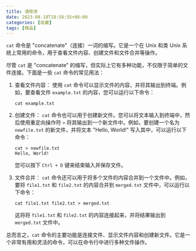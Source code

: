 ```yaml
---
title: 请修改
date: 2023-08-18T18:58:55+08:00
categories: [收藏]
tags: [精品]
---
```


`cat` 命令是 "concatenate"（连接）一词的缩写。它是一个在 Unix 和类 Unix 系统上常用的命令，用于查看文件内容、创建文件和文件合并等操作。

尽管 `cat` 是 "concatenate" 的缩写，但实际上它有多种功能，不仅限于简单的文件连接。下面是一些 `cat` 命令的常见用法：

1. 查看文件内容：
   使用 `cat` 命令可以显示文件的内容，并将其输出到终端。例如，要查看文件 `example.txt` 的内容，您可以运行以下命令：
   ```
   cat example.txt
   ```

2. 创建文件：
   `cat` 命令也可以用于创建新文件。您可以将文本输入到终端中，然后使用重定向操作符 `>` 将其输出到一个新文件中。例如，要创建一个名为 `newfile.txt` 的新文件，并将文本 "Hello, World!" 写入其中，可以运行以下命令：
   ```
   cat > newfile.txt
   Hello, World!
   ```

   您可以按下 `Ctrl + D` 键来结束输入并保存文件。

3. 文件合并：
   `cat` 命令还可以用于将多个文件的内容合并到一个文件中。例如，要将 `file1.txt` 和 `file2.txt` 的内容合并到 `merged.txt` 文件中，可以运行以下命令：
   ```
   cat file1.txt file2.txt > merged.txt
   ```

   这将将 `file1.txt` 和 `file2.txt` 的内容连接起来，并将结果输出到 `merged.txt` 文件中。

总而言之，`cat` 命令的主要功能是连接文件、显示文件内容和创建新文件。它是一个非常有用和灵活的命令，可以在命令行中进行多种文件操作。